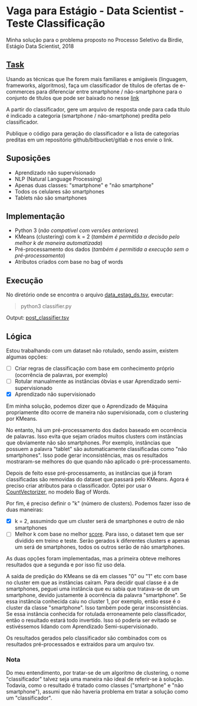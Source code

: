 # Vaga para Estágio - Data Scientist - Teste Classificação

Minha solução para o problema proposto no Processo Seletivo da Birdie, Estágio Data Scientist, 2018

## [Task](https://docs.google.com/document/d/1AfLXfG3DIfPm5ROnGx4T1Z5MeKpO2hnjbabg02zu55Q/edit)
Usando as técnicas que lhe forem mais familiares e amigáveis (linguagem, frameworks, algoritmos), faça um classificador de títulos de ofertas de e-commerces para diferenciar entre smartphone / não-smartphone para o conjunto de títulos que pode ser baixado no nesse [link](https://github.com/bzamith/processo_seletivo-birdie/blob/master/data_estag_ds.tsv)

A partir do classificador, gere um arquivo de resposta onde para cada título é indicado a categoria (smartphone / não-smartphone) predita pelo classificador.

Publique o código para geração do classificador e a lista de categorias preditas em um repositório github/bitbucket/gitlab e nos envie o link.


## Suposições
* Aprendizado não supervisionado
* NLP (Natural Language Processing)
* Apenas duas classes: "smartphone" e "não smartphone"
* Todos os celulares são smartphones
* Tablets não são smartphones

## Implementação
* Python 3 (_não compatível com versões anteriores_)
* KMeans (clustering) com k = 2 (_também é permitida a decisão pelo melhor k de maneira automatizada_)
* Pré-processamento dos dados (_também é permitida a execução sem o pré-processamento_)
* Atributos criados com base no bag of words 

## Execução
No diretório onde se encontra o arquivo [data_estag_ds.tsv](https://github.com/bzamith/processo_seletivo-birdie/blob/master/data_estag_ds.tsv), executar:

> python3 classifier.py

Output: [post_classifier.tsv](https://github.com/bzamith/processo_seletivo-birdie/blob/master/post_indentifier.tsv)

## Lógica
Estou trabalhando com um dataset não rotulado, sendo assim, existem algumas opções:
- [ ] Criar regras de classificação com base em conhecimento próprio (ocorrência de palavras, por exemplo)
- [ ] Rotular manualmente as instâncias óbvias e usar Aprendizado semi-supervisionado
- [x] Aprendizado não supervisionado

Em minha solução, podemos dizer que o Aprendizado de Máquina propriamente dito ocorre de maneira não supervisionada, com o clustering por KMeans.

No entanto, há um pré-processamento dos dados baseado em ocorrência de palavras. Isso evita que sejam criados muitos clusters com instâncias que obviamente não são smartphones. Por exemplo, instâncias que possuem a palavra "tablet" são automaticamente classificadas como "não smartphones". Isso pode gerar inconsistências, mas os resultados mostraram-se melhores do que quando não aplicado o pré-processamento.

Depois de feito esse pré-processamento, as instâncias que já foram classificadas são removidas do dataset que passará pelo KMeans. Agora é preciso criar atributos para o classificador. Optei por usar o [CountVectorizer](https://scikit-learn.org/stable/modules/generated/sklearn.feature_extraction.text.CountVectorizer.html), no modelo Bag of Words. 

Por fim, é preciso definir o "k" (número de clusters). Podemos fazer isso de duas maneiras:
- [x] k = 2, assumindo que um cluster será de smartphones e outro de não smartphones
- [ ] Melhor k com base no melhor [score](https://scikit-learn.org/stable/modules/generated/sklearn.cluster.KMeans.html). Para isso, o dataset tem que ser dividido em treino e teste. Serão gerados k diferentes clusters e apenas um será de smartphones, todos os outros serão de não smartphones.

As duas opções foram implementadas, mas a primeira obteve melhores resultados que a segunda e por isso fiz uso dela.

A saída de predição do KMeans se dá em classes "0" ou "1" etc com base no cluster em que as instâncias caíram. Para decidir qual classe é a de smartphones, peguei uma instância que eu sabia que tratava-se de um smartphone, devido justamente à ocorrência da palavra "smartphone". Se essa instância conhecida caiu no cluster 1, por exemplo, então esse é o cluster da classe "smartphone". Isso também pode gerar insconsistências. Se essa instãncia conhecida for rotulada erroneamente pelo classificador, então o resultado estará todo invertido. Isso só poderia ser evitado se estivéssemos lidando com Aprendizado Semi-supervisionado.

Os resultados gerados pelo classificador são combinados com os resultados pré-processados e extraídos para um arquivo tsv.

### Nota

Do meu entendimento, por tratar-se de um algoritmo de clustering, o nome "classificador" talvez seja uma maneira não ideal de referir-se à solução. Todavia, como o resultado é tratado como classes ("smartphone" e "não smartphone"), assumi que não haveria problema em tratar a solução como um "classificador". 
